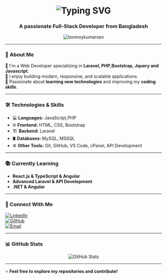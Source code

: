 <h1 align="center">
  <img src="https://readme-typing-svg.herokuapp.com?font=Fira+Code&size=30&pause=1000&color=00C3FF&center=true&width=600&lines=%F0%9F%91%8B%2CHi+I'm;Tonmoy+Kumar+Sen;Welcome+to+my+GitHub+profile!" alt="Typing SVG" />
</h1>

<h3 align="center">A passionate Full-Stack Developer from Bangladesh</h3>

<p align="center">
  <img src="https://komarev.com/ghpvc/?username=tonmoykumarsen&label=Profile%20Views&color=0e75b6&style=flat" alt="tonmoykumarsen" />
</p>

---

### 🚀 About Me  
🔹 I'm a Web Developer specializing in **Laravel, PHP,Bootstrap, Jquery and Javascript**.  
🔹 I enjoy building modern, responsive, and scalable applications.  
🔹 Passionate about **learning new technologies** and improving my **coding skills**.  

---

### 🛠️ Technologies & Skills  
- 💻 **Languages:** JavaScript,PHP 
- 🌐 **Frontend:** HTML, CSS, Bootstrap  
- 🏗 **Backend:** Laravel  
- 🛢 **Databases:** MySQL, MSSQL  
- ⚙ **Other Tools:** Git, GitHub, VS Code, cPanel, API Development  

---

### 📚 Currently Learning  
- **React.js & TypeScript & Angular**  
- **Advanced Laravel & API Development**  
- **.NET & Angular**  

---

### 🔗 Connect With Me  
[![LinkedIn](https://img.shields.io/badge/LinkedIn-%230077B5.svg?style=for-the-badge&logo=linkedin&logoColor=white)](https://linkedin.com/in/tonmoykumarsen)  
[![GitHub](https://img.shields.io/badge/GitHub-%23121011.svg?style=for-the-badge&logo=github&logoColor=white)](https://github.com/tonmoykumarsen)  
[![Email](https://img.shields.io/badge/Email-D14836?style=for-the-badge&logo=gmail&logoColor=white)](mailto:devidmks702@gmail.com)  

---

### 📊 GitHub Stats  
<p align="center">
  <img src="https://github-readme-stats.vercel.app/api?username=tonmoykumarsen&show_icons=true&theme=tokyonight" alt="GitHub Stats" />
</p>

---

⭐ **Feel free to explore my repositories and contribute!**  
